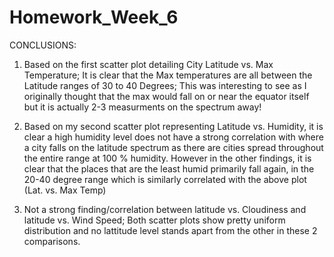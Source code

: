# Homework_Week_6


CONCLUSIONS:

1) Based on the first scatter plot detailing City Latitude vs. Max Temperature; It is clear that the Max temperatures are all between the Latitude ranges of 30 to 40 Degrees; This was interesting to see as I originally thought that the max would fall on or near the equator itself but it is actually 2-3 measurments on the spectrum away!

2) Based on my second scatter plot representing Latitude vs. Humidity, it is clear a high humidity level does not have a strong correlation with where a city falls on the latitude spectrum as there are cities spread throughout the entire range at 100 % humidity.  However in the other findings, it is clear that the places that are the least humid primarily fall again, in the 20-40 degree range which is similarly correlated with the above plot (Lat. vs. Max Temp)

3) Not a strong finding/correlation between latitude vs. Cloudiness and latitude vs. Wind Speed; Both scatter plots show pretty uniform distribution and no lattitude level stands apart from the other in these 2 comparisons. 
